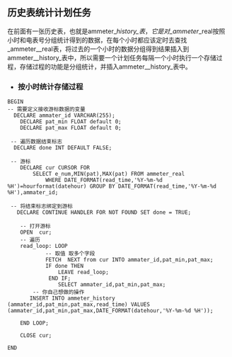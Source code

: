 ## 历史表统计计划任务

在前面有一张历史表，也就是ammeter\__history_表_，_它是对_ammeter_\_real按照小时和电表号分组统计得到的数据，在每个小时都应该定时去查找_ammeter_\_real表，将过去的一个小时的数据分组得到结果插入到ammeter\__history_表中，所以需要一个计划任务每隔一个小时执行一个存储过程，存储过程的功能是分组统计，并插入ammeter\__history_表中。

* ### 按小时统计存储过程

```
BEGIN
-- 需要定义接收游标数据的变量 
  DECLARE ammater_id VARCHAR(255);
	DECLARE pat_min FLOAT default 0;
	DECLARE pat_max FLOAT default 0;

 -- 遍历数据结束标志
  DECLARE done INT DEFAULT FALSE;

 -- 游标
	DECLARE cur CURSOR FOR 
		SELECT e_num,MIN(pat),MAX(pat) FROM ammeter_real 
			WHERE DATE_FORMAT(read_time,'%Y-%m-%d %H')=hourformat(datehour) GROUP BY DATE_FORMAT(read_time,'%Y-%m-%d %H'),ammater_id;

 -- 将结束标志绑定到游标
   DECLARE CONTINUE HANDLER FOR NOT FOUND SET done = TRUE;

	-- 打开游标
    OPEN  cur;     
    -- 遍历
    read_loop: LOOP
            -- 取值 取多个字段
            FETCH  NEXT from cur INTO ammater_id,pat_min,pat_max;
            IF done THEN
                LEAVE read_loop;
             END IF;
				SELECT ammater_id,pat_min,pat_max;
        -- 你自己想做的操作
       INSERT INTO ammeter_history (ammater_id,pat_min,pat_max,read_time) VALUES (ammater_id,pat_min,pat_max,DATE_FORMAT(datehour,'%Y-%m-%d %H'));

    END LOOP;
 
    CLOSE cur;

END
```



